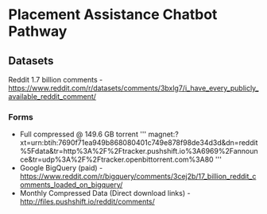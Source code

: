 # Placement Assistance Chatbot Pathway

## Datasets
Reddit 1.7 billion comments - https://www.reddit.com/r/datasets/comments/3bxlg7/i_have_every_publicly_available_reddit_comment/

### Forms
- Full compressed @ 149.6 GB torrent
'''
magnet:?xt=urn:btih:7690f71ea949b868080401c749e878f98de34d3d&dn=reddit%5Fdata&tr=http%3A%2F%2Ftracker.pushshift.io%3A6969%2Fannounce&tr=udp%3A%2F%2Ftracker.openbittorrent.com%3A80
'''
- Google BigQuery (paid) - https://www.reddit.com/r/bigquery/comments/3cej2b/17_billion_reddit_comments_loaded_on_bigquery/
- Monthly Compressed Data (Direct download links) - http://files.pushshift.io/reddit/comments/
